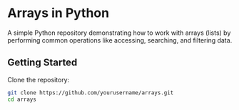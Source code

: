 # Arrays in Python

A simple Python repository demonstrating how to work with arrays (lists) by performing common operations like accessing, searching, and filtering data.

## Getting Started

Clone the repository:

```bash
git clone https://github.com/yourusername/arrays.git
cd arrays

